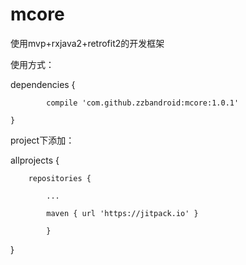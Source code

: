 # mcore
使用mvp+rxjava2+retrofit2的开发框架 

 
使用方式： 

  dependencies { 
  
	        compile 'com.github.zzbandroid:mcore:1.0.1' 
	
	} 
  
  
  project下添加：
  
   allprojects {  
   
		repositories { 
		
			... 
			
			maven { url 'https://jitpack.io' } 
			
	        }     
		
   }   
